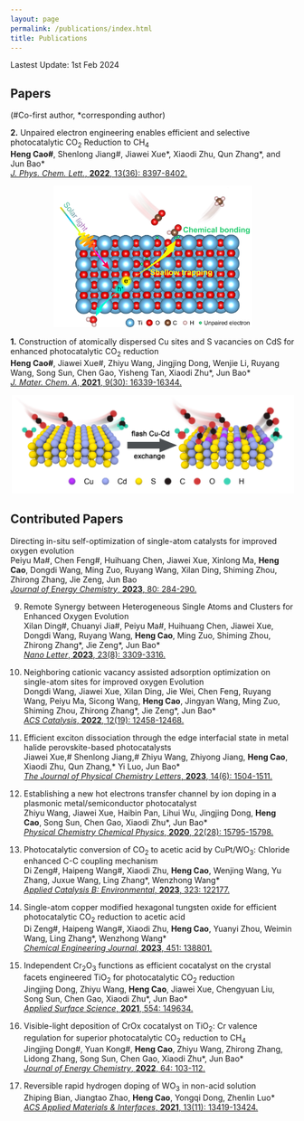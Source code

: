 ```yaml
---
layout: page
permalink: /publications/index.html
title: Publications
---
```


Lastest Update: 1st Feb 2024&nbsp; 

## Papers
(#Co-first author, *corresponding author)



<b>2.</b> Unpaired electron engineering enables efficient and selective photocatalytic CO<sub>2</sub> Reduction to CH<sub>4</sub><br>
**Heng Cao#**, Shenlong Jiang#, Jiawei Xue*, Xiaodi Zhu, Qun Zhang*, and Jun Bao* <br>
[<i>J. Phys. Chem. Lett.</i>, <b>2022</b>, 13(36): 8397-8402.](https://doi.org/10.1021/acs.jpclett.2c01983)<br>




<div align=center>
<img src="images/1.jpg" class="floatpic" width="350" height="250">
</div>

<b>1.</b> Construction of atomically dispersed Cu sites and S vacancies on CdS for enhanced photocatalytic CO<sub>2</sub> reduction<br>
**Heng Cao#**, Jiawei Xue#, Zhiyu Wang, Jingjing Dong, Wenjie Li, Ruyang Wang, Song Sun, Chen Gao, Yisheng Tan, Xiaodi Zhu*, Jun Bao* <br>
  [<i>J. Mater. Chem. A</i>, <b>2021</b>, 9(30): 16339-16344.](https://doi.org/10.1039/d1ta03615g)<br>




<div align=center>
<img src="images/2.jpg" class="floatpic" width="500" height="175">
</div>



## Contributed Papers

 Directing in-situ self-optimization of single-atom catalysts for improved oxygen evolution<br>Peiyu Ma#, Chen Feng#, Huihuang Chen, Jiawei Xue, Xinlong Ma, **Heng Cao**, Dongdi Wang, Ming Zuo, Ruyang Wang, Xilan Ding, Shiming Zhou, Zhirong Zhang, Jie Zeng, Jun Bao<br> [<i>Journal of Energy Chemistry</i>, <b>2023</b>, 80: 284-290.](http://dx.doi.org/10.1016/j.jechem.2022.12.051)<br>

9. Remote Synergy between Heterogeneous Single Atoms and Clusters for Enhanced Oxygen Evolution<br>
Xilan Ding#, Chuanyi Jia#, Peiyu Ma#, Huihuang Chen, Jiawei Xue, Dongdi Wang, Ruyang Wang, **Heng Cao**, Ming Zuo, Shiming Zhou, Zhirong Zhang*, Jie Zeng*, Jun Bao* <br>
[<i>Nano Letter</i>, **2023**, 23(8): 3309-3316.](https://doi.org/10.1021/acs.nanolett.3c00228)<br>

8. Neighboring cationic vacancy assisted adsorption optimization on single-atom sites for improved oxygen Evolution<br>
Dongdi Wang, Jiawei Xue, Xilan Ding, Jie Wei, Chen Feng, Ruyang Wang, Peiyu Ma, Sicong Wang, **Heng Cao**, Jingyan Wang, Ming Zuo, Shiming Zhou, Zhirong Zhang*, Jie Zeng*, Jun Bao* <br>
[<i>ACS Catalysis</i>, **2022**, 12(19): 12458-12468.](https://doi.org/10.1021/acscatal.2c03476)<br>

7. Efficient exciton dissociation through the edge interfacial state in metal halide perovskite-based photocatalysts<br>
Jiawei Xue,# Shenlong Jiang,# Zhiyu Wang, Zhiyong Jiang, **Heng Cao**, Xiaodi Zhu, Qun Zhang,* Yi Luo, Jun Bao*<br>
[<i>The Journal of Physical Chemistry Letters</i>, **2023**, 14(6): 1504-1511.](https://doi.org/10.1021/acs.jpclett.2c03927)<br>

6. Establishing a new hot electrons transfer channel by ion doping in a plasmonic metal/semiconductor photocatalyst<br>
Zhiyu Wang, Jiawei Xue, Haibin Pan, Lihui Wu, Jingjing Dong, **Heng Cao**, Song Sun, Chen Gao, Xiaodi Zhu*, Jun Bao*<br>
[<i>Physical Chemistry Chemical Physics</i>, **2020**, 22(28): 15795-15798.](https://doi.org/10.1039/d0cp01625j)<br>

5. Photocatalytic conversion of CO<sub>2</sub> to acetic acid by CuPt/WO<sub>3</sub>: Chloride enhanced C-C coupling mechanism<br>Di Zeng#, Haipeng Wang#, Xiaodi Zhu, **Heng Cao**, Wenjing Wang, Yu Zhang, Juxue Wang, Ling Zhang*, Wenzhong Wang* <br>
[<i>Applied Catalysis B: Environmental</i>, **2023**, 323: 122177.](https://doi.org/10.1016/j.apcatb.2022.122177)<br>

4. Single-atom copper modified hexagonal tungsten oxide for efficient photocatalytic CO<sub>2</sub> reduction to acetic acid<br>
Di Zeng#, Haipeng Wang#, Xiaodi Zhu, **Heng Cao**, Yuanyi Zhou, Weimin Wang, Ling Zhang*, Wenzhong Wang* <br>
[<i>Chemical Engineering Journal</i>, **2023**, 451: 138801.](https://doi.org/10.1016/j.cej.2022.138801)<br>

3. Independent Cr<sub>2</sub>O<sub>3</sub> functions as efficient cocatalyst on the crystal facets engineered TiO<sub>2</sub> for photocatalytic CO<sub>2</sub> reduction<br>
Jingjing Dong, Zhiyu Wang, **Heng Cao**, Jiawei Xue, Chengyuan Liu, Song Sun, Chen Gao, Xiaodi Zhu*, Jun Bao* <br>
[<i>Applied Surface Science</i>, **2021**, 554: 149634.](https://doi.org/10.1016/j.apsusc.2021.149634)<br>

2. Visible-light deposition of CrOx cocatalyst on TiO<sub>2</sub>: Cr valence regulation for superior photocatalytic CO<sub>2</sub> reduction to CH<sub>4</sub><br>
Jingjing Dong#, Yuan Kong#, **Heng Cao**, Zhiyu Wang, Zhirong Zhang, Lidong Zhang, Song Sun, Chen Gao, Xiaodi Zhu*, Jun Bao* <br>
[<i>Journal of Energy Chemistry</i>, **2022**, 64: 103-112.](https://doi.org/10.1016/j.jechem.2021.04.028)<br>

1. Reversible rapid hydrogen doping of WO<sub>3</sub> in non-acid solution<br>
Zhiping Bian, Jiangtao Zhao, **Heng Cao**, Yongqi Dong, Zhenlin Luo*<br>
[<i>ACS Applied Materials & Interfaces</i>, **2021**, 13(11): 13419-13424.](https://doi.org/10.1021/acsami.1c01165)<br>


